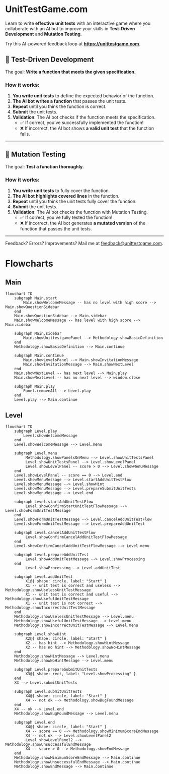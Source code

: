 # UnitTestGame.com

Learn to write **effective unit tests** with an interactive game where you collaborate with an AI bot to improve your skills in **Test-Driven Development** and **Mutation Testing**.

Try this AI-powered feedback loop at **<https://unittestgame.com>**.

## 🚀 Test-Driven Development

The goal: **Write a function that meets the given specification.**

### How it works:
1. **You write unit tests** to define the expected behavior of the function.
2. **The AI bot writes a function** that passes the unit tests.
3. **Repeat** until you think the function is correct.
4. **Submit** the unit tests.
5. **Validation**: The AI bot checks if the function meets the specification.
   - ✅ If correct, you’ve successfully implemented the function!
   - ❌ If incorrect, the AI bot shows **a valid unit test** that the function fails.

---

## 🧪 Mutation Testing

The goal: **Test a function thoroughly.**

### How it works:
1. **You write unit tests** to fully cover the function.
2. **The AI bot highlights covered lines** in the function.
3. **Repeat** until you think the unit tests fully cover the function.
3. **Submit** the unit tests.
4. **Validation**: The AI bot checks the function with Mutation Testing.
   - ✅ If correct, you've fully tested the function!
   - ❌ If incorrect, the AI bot generates **a mutated version** of the function that passes the unit tests.

---

Feedback? Errors? Improvements?
Mail me at <feedback@unittestgame.com>.

# Flowcharts

## Main

```mermaid
flowchart TD
    subgraph Main.start
        Main.showWelcomeMessage -- has no level with high score --> Main.showQuestionSidebar
    end
    Main.showQuestionSidebar --> Main.sidebar
    Main.showWelcomeMessage -- has level with high score --> Main.sidebar

    subgraph Main.sidebar
        Main.showUnittestgamePanel --> Methodology.showBasicDefinition
    end
    Methodology.showBasicDefinition --> Main.continue

    subgraph Main.continue
        Main.showLevelsPanel --> Main.showInvitationMessage
        Main.showInvitationMessage --> Main.showNextLevel
    end
    Main.showNextLevel -- has next level --> Main.play
    Main.showNextLevel -- has no next level --> window.close

    subgraph Main.play
        Panel.removeAll --> Level.play
    end
    Level.play --> Main.continue
```

## Level

```mermaid
flowchart TD
    subgraph Level.play
        Level.showWelcomeMessage
    end
    Level.showWelcomeMessage --> Level.menu

    subgraph Level.menu
         Methodology.showPanelsOnMenu --> Level.showUnitTestsPanel
         Level.showUnitTestsPanel --> Level.showLevelPanel
         Level.showLevelPanel -- score > 0 --> Level.showMenuMessage
    end
    Level.showLevelPanel -- score == 0 --> Level.end
    Level.showMenuMessage --> Level.startAddUnitTestFlow
    Level.showMenuMessage --> Level.showHint
    Level.showMenuMessage --> Level.prepareSubmitUnitTests
    Level.showMenuMessage --> Level.end

    subgraph Level.startAddUnitTestFlow
         Level.showConfirmStartUnitTestFlowMessage --> Level.showFormUnitTestMessage
    end
    Level.showFormUnitTestMessage --> Level.cancelAddUnitTestFlow
    Level.showFormUnitTestMessage --> Level.prepareAddUnitTest

    subgraph Level.cancelAddUnitTestFlow
         Level.showConfirmCancelAddUnitTestFlowMessage
    end
    Level.showConfirmCancelAddUnitTestFlowMessage --> Level.menu

    subgraph Level.prepareAddUnitTest
         Level.showAddUnitTestMessage --> Level.showProcessing
    end
         Level.showProcessing --> Level.addUnitTest

    subgraph Level.addUnitTest
         X1@{ shape: circle, label: "Start" }
         X1 -- unit test is correct and useless --> Methodology.showUselessUnitTestMessage
         X1 -- unit test is correct and useful --> Methodology.showUsefulUnitTestMessage
         X1 -- unit test is not correct --> Methodology.showIncorrectUnitTestMessage
    end
    Methodology.showUselessUnitTestMessage --> Level.menu
    Methodology.showUsefulUnitTestMessage --> Level.menu
    Methodology.showIncorrectUnitTestMessage --> Level.menu

    subgraph Level.showHint
         X2@{ shape: circle, label: "Start" }
         X2 -- has hint --> Methodology.showHintMessage
         X2 -- has no hint --> Methodology.showNoHintMessage
    end
    Methodology.showHintMessage --> Level.menu
    Methodology.showNoHintMessage --> Level.menu

    subgraph Level.prepareSubmitUnitTests
         X3@{ shape: rect, label: "Level.showProcessing" }
    end
    X3 --> Level.submitUnitTests

    subgraph Level.submitUnitTests
         X4@{ shape: circle, label: "Start" }
         X4 -- not ok --> Methodology.showBugFoundMessage
    end
    X4 -- ok --> Level.end
    Methodology.showBugFoundMessage --> Level.menu

    subgraph Level.end
         X4@{ shape: circle, label: "Start" }
         X4 -- score == 0 --> Methodology.showMinimumScoreEndMessage
         X4 -- not ok --> Level.showLevelPanel2
         Level.showLevelPanel2 --> Methodology.showUnsuccessfulEndMessage
         X4 -- score > 0 --> Methodology.showEndMessage
    end
    Methodology.showMinimumScoreEndMessage --> Main.continue
    Methodology.showUnsuccessfulEndMessage --> Main.continue
    Methodology.showEndMessage --> Main.continue
```
